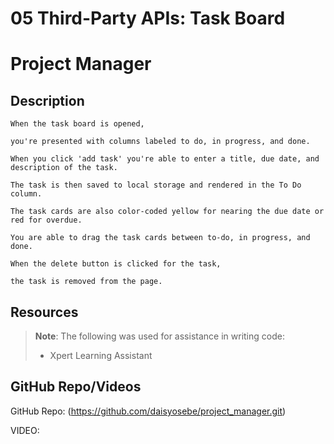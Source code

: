 # 05 Third-Party APIs: Task Board


# Project Manager
## Description
```
When the task board is opened, 

you're presented with columns labeled to do, in progress, and done. 

When you click 'add task' you're able to enter a title, due date, and description of the task. 

The task is then saved to local storage and rendered in the To Do column.

The task cards are also color-coded yellow for nearing the due date or red for overdue.  

You are able to drag the task cards between to-do, in progress, and done. 

When the delete button is clicked for the task, 

the task is removed from the page. 

```

## Resources

> **Note**: The following was used for assistance in writing code:
>
> * Xpert Learning Assistant 
>


## GitHub Repo/Videos
GitHub Repo: (https://github.com/daisyosebe/project_manager.git)

VIDEO: 







